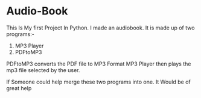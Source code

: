# Audio-Book

This Is My first Project In Python. I made an audiobook.
It is made up of two programs:-
1. MP3 Player
2. PDFtoMP3

PDFtoMP3 converts the PDF file to MP3 Format
MP3 Player then plays the mp3 file selected by the user.

If Someone could help merge these two programs into one. It Would be of great help
